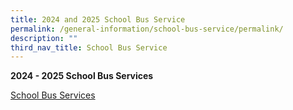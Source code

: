 ```yaml
---
title: 2024 and 2025 School Bus Service
permalink: /general-information/school-bus-service/permalink/
description: ""
third_nav_title: School Bus Service
---
```

**2024 - 2025 School Bus Services**

[School Bus Services](/files/2024-2025%20school%20bus%20operator%20awarded.pdf)